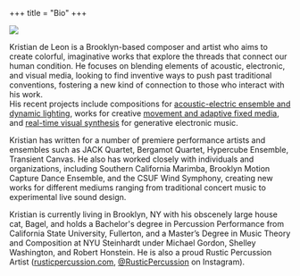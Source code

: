 +++
title = "Bio"
+++

<img src="/bio.jpeg"></img>

Kristian de Leon is a Brooklyn-based composer and artist who aims to create colorful, imaginative works that explore the threads that connect our human condition. He focuses on blending elements of acoustic, electronic, and visual media, looking to find inventive ways to push past traditional conventions, fostering a new kind of connection to those who interact with his work. \
His recent projects include compositions for [acoustic-electric ensemble and dynamic lighting](/works/tone_color.md), works for creative [movement and adaptive fixed media](https://www.youtube.com/watch?v=RrGkwiDONIc), and [real-time visual synthesis](https://youtu.be/VlXKsHbAg6Q?si=hNQPuBdoIwQ2Ysua) for generative electronic music.

Kristian has written for a number of premiere performance artists and ensembles such as JACK Quartet, Bergamot Quartet, Hypercube Ensemble, Transient Canvas. He also has worked closely with individuals and organizations, including Southern California Marimba, Brooklyn Motion Capture Dance Ensemble, and the CSUF Wind Symphony, creating new works for different mediums ranging from traditional concert music to experimental live sound design.

Kristian is currently living in Brooklyn, NY with his obscenely large house cat, Bagel, and holds a Bachelor's degree in Percussion Performance from California State University, Fullerton, and a Master’s Degree in Music Theory and Composition at NYU Steinhardt under Michael Gordon, Shelley Washington, and Robert Honstein.  He is also a proud Rustic Percussion Artist ([rusticpercussion.com](rusticpercussion.com), [@RusticPercussion](https://www.instagram.com/rusticpercussion/) on Instagram).


